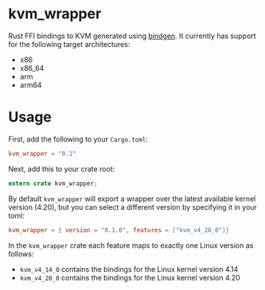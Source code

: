 # kvm_wrapper
Rust FFI bindings to KVM generated using
[bindgen](https://crates.io/crates/bindgen). It currently has support for the
following target architectures:
- x86
- x86_64
- arm
- arm64

# Usage
First, add the following to your `Cargo.toml`:
```toml
kvm_wrapper = "0.1"
```
Next, add this to your crate root:
```rust
extern crate kvm_wrapper;
```
By default `kvm_wrapper` will export a wrapper over the latest available kernel
version (4.20), but you can select a different version by specifying it in your
toml:
```toml
kvm_wrapper = { version = "0.1.0", features = ["kvm_v4_20_0"]}
```
In the `kvm_wrapper` crate each feature maps to exactly one Linux version
as follows:
- `kvm_v4_14_0` contains the bindings for the Linux kernel version 4.14
- `kvm_v4_20_0` contains the bindings for the Linux kernel version 4.20
